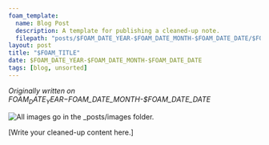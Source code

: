 ```yaml
---
foam_template:
  name: Blog Post
  description: A template for publishing a cleaned-up note.
  filepath: "posts/$FOAM_DATE_YEAR-$FOAM_DATE_MONTH-$FOAM_DATE_DATE/$FOAM_SLUG.md"
layout: post
title: "$FOAM_TITLE"
date: $FOAM_DATE_YEAR-$FOAM_DATE_MONTH-$FOAM_DATE_DATE
tags: [blog, unsorted]
---
```


*Originally written on $FOAM_DATE_YEAR-$FOAM_DATE_MONTH-$FOAM_DATE_DATE*

![All images go in the _posts/images folder.](images/foam-icon.png)

[Write your cleaned-up content here.]
